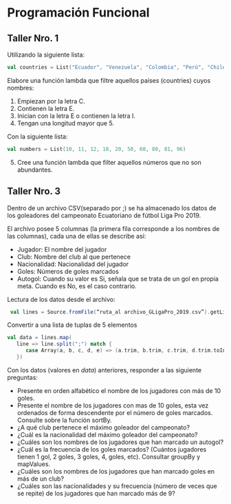 # Programación Funcional
## Taller Nro. 1

Utilizando la siguiente lista:

```scala
val countries = List("Ecuador", "Venezuela", "Colombia", "Perú", "Chile", "Argentina", "Uruguay", "Paraguay", "Brasil")
```
Elabore una función lambda que filtre aquellos países (countries) cuyos nombres:
1. Empiezan por la letra C.
2. Contienen la letra E.
3. Inician con la letra E o contienen la letra I.
4. Tengan una longitud mayor que 5.

Con la siguiente lista:
```scala
val numbers = List(10, 11, 12, 18, 20, 50, 60, 80, 81, 96)
```
5. Cree una función lambda que filter aquellos números que no son abundantes.


## Taller Nro. 3

Dentro de un archivo CSV(separado por ;) se ha almacenado los datos de los goleadores del campeonato Ecuatoriano de fútbol Liga Pro 2019.

El archivo posee 5 columnas (la primera fila corresponde a los nombres de las columnas), cada una de ellas se describe así:
- Jugador: El nombre del jugador
- Club: Nombre del club al que pertenece
- Nacionalidad: Nacionalidad del jugador
- Goles: Números de goles marcados
- Autogol: Cuando su valor es Si, señala que se trata de un gol en propia meta. Cuando es No, es el caso contrario.

Lectura de los datos desde el archivo:

```scala
 val lines = Source.fromFile(“ruta_al archivo_GLigaPro_2019.csv”).getLines.drop(1).toList
```

Convertir a una lista de tuplas de 5 elementos

```scala
val data = lines.map(
   line => line.split(";") match { 
      case Array(a, b, c, d, e) => (a.trim, b.trim, c.trim, d.trim.toInt, e.trim) 
   })
```


Con los datos (valores en *data*) anteriores, responder a las siguiente preguntas:

- Presente en orden alfabético el nombre de los jugadores con más de 10 goles.
- Presente el nombre de los jugadores con mas de 10 goles, esta vez ordenados de forma descendente por el número de goles marcados. Consulte sobre la función sortBy.
- ¿A qué club pertenece el máximo goleador del campeonato?
- ¿Cuál es la nacionalidad del máximo goleador del campeonato?
- ¿Cuáles son los nombres de los jugadores que han marcado un autogol?
- ¿Cuál es la frecuencia de los goles marcados? (Cuántos jugadores tienen 1 gol, 2 goles, 3 goles, 4, goles, etc). Consultar groupBy y mapValues.
- ¿Cuáles son los nombres de los jugadores que han marcado goles en más de un club?
- ¿Cuáles son las nacionalidades y su frecuencia (número de veces que se repite) de los jugadores que han marcado más de 9?
